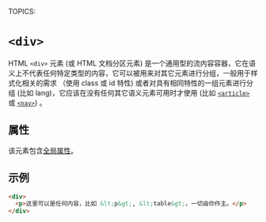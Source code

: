 TOPICS: <div>

# `<div>`

HTML `<div>` 元素 (或 HTML 文档分区元素) 是一个通用型的流内容容器，它在语义上不代表任何特定类型的内容，它可以被用来对其它元素进行分组，一般用于样式化相关的需求
（使用 class 或 id 特性) 或者对具有相同特性的一组元素进行分组 (比如 lang)，它应该在没有任何其它语义元素可用时才使用
(比如 [`<article>`](/zh-hans/webfrontend/<article>) 或 [`<nav>`](/zh-hans/webfrontend/<nav>)) 。

## 属性

该元素包含[全局属性](/zh-hans/webfrontend/HTML_Global_Attributes)。

## 示例

```html
<div>
  <p>这里可以是任何内容，比如 &lt;p&gt;, &lt;table&gt;，一切由你作主。</p>
</div>
```
